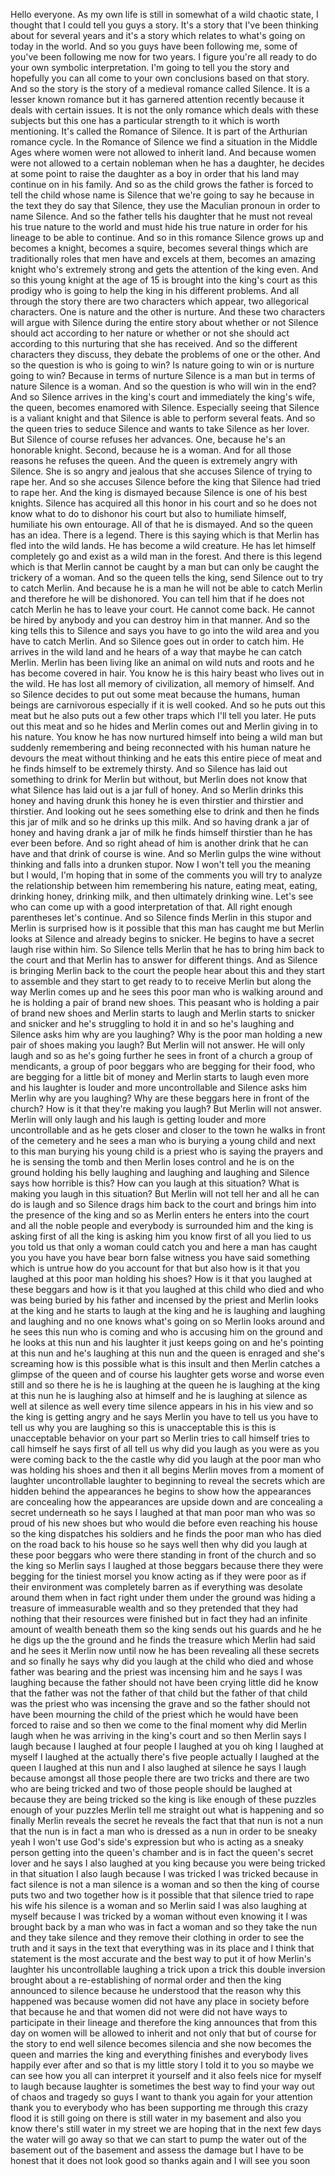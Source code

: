  Hello everyone. As my own life is still in somewhat of a wild chaotic state, I thought that I could tell you guys a story. It's a story that I've been thinking about for several years and it's a story which relates to what's going on today in the world. And so you guys have been following me, some of you've been following me now for two years. I figure you're all ready to do your own symbolic interpretation. I'm going to tell you the story and hopefully you can all come to your own conclusions based on that story. And so the story is the story of a medieval romance called Silence. It is a lesser known romance but it has garnered attention recently because it deals with certain issues. It is not the only romance which deals with these subjects but this one has a particular strength to it which is worth mentioning. It's called the Romance of Silence. It is part of the Arthurian romance cycle. In the Romance of Silence we find a situation in the Middle Ages where women were not allowed to inherit land. And because women were not allowed to a certain nobleman when he has a daughter, he decides at some point to raise the daughter as a boy in order that his land may continue on in his family. And so as the child grows the father is forced to tell the child whose name is Silence that we're going to say he because in the text they do say that Silence, they use the Maculian pronoun in order to name Silence. And so the father tells his daughter that he must not reveal his true nature to the world and must hide his true nature in order for his lineage to be able to continue. And so in this romance Silence grows up and becomes a knight, becomes a squire, becomes several things which are traditionally roles that men have and excels at them, becomes an amazing knight who's extremely strong and gets the attention of the king even. And so this young knight at the age of 15 is brought into the king's court as this prodigy who is going to help the king in his different problems. And all through the story there are two characters which appear, two allegorical characters. One is nature and the other is nurture. And these two characters will argue with Silence during the entire story about whether or not Silence should act according to her nature or whether or not she should act according to this nurturing that she has received. And so the different characters they discuss, they debate the problems of one or the other. And so the question is who is going to win? Is nature going to win or is nurture going to win? Because in terms of nurture Silence is a man but in terms of nature Silence is a woman. And so the question is who will win in the end? And so Silence arrives in the king's court and immediately the king's wife, the queen, becomes enamored with Silence. Especially seeing that Silence is a valiant knight and that Silence is able to perform several feats. And so the queen tries to seduce Silence and wants to take Silence as her lover. But Silence of course refuses her advances. One, because he's an honorable knight. Second, because he is a woman. And for all those reasons he refuses the queen. And the queen is extremely angry with Silence. She is so angry and jealous that she accuses Silence of trying to rape her. And so she accuses Silence before the king that Silence had tried to rape her. And the king is dismayed because Silence is one of his best knights. Silence has acquired all this honor in his court and so he does not know what to do to dishonor his court but also to humiliate himself, humiliate his own entourage. All of that he is dismayed. And so the queen has an idea. There is a legend. There is this saying which is that Merlin has fled into the wild lands. He has become a wild creature. He has let himself completely go and exist as a wild man in the forest. And there is this legend which is that Merlin cannot be caught by a man but can only be caught the trickery of a woman. And so the queen tells the king, send Silence out to try to catch Merlin. And because he is a man he will not be able to catch Merlin and therefore he will be dishonored. You can tell him that if he does not catch Merlin he has to leave your court. He cannot come back. He cannot be hired by anybody and you can destroy him in that manner. And so the king tells this to Silence and says you have to go into the wild area and you have to catch Merlin. And so Silence goes out in order to catch him. He arrives in the wild land and he hears of a way that maybe he can catch Merlin. Merlin has been living like an animal on wild nuts and roots and he has become covered in hair. You know he is this hairy beast who lives out in the wild. He has lost all memory of civilization, all memory of himself. And so Silence decides to put out some meat because the humans, human beings are carnivorous especially if it is well cooked. And so he puts out this meat but he also puts out a few other traps which I'll tell you later. He puts out this meat and so he hides and Merlin comes out and Merlin giving in to his nature. You know he has now nurtured himself into being a wild man but suddenly remembering and being reconnected with his human nature he devours the meat without thinking and he eats this entire piece of meat and he finds himself to be extremely thirsty. And so Silence has laid out something to drink for Merlin but without, but Merlin does not know that what Silence has laid out is a jar full of honey. And so Merlin drinks this honey and having drunk this honey he is even thirstier and thirstier and thirstier. And looking out he sees something else to drink and then he finds this jar of milk and so he drinks up this milk. And so having drank a jar of honey and having drank a jar of milk he finds himself thirstier than he has ever been before. And so right ahead of him is another drink that he can have and that drink of course is wine. And so Merlin gulps the wine without thinking and falls into a drunken stupor. Now I won't tell you the meaning but I would, I'm hoping that in some of the comments you will try to analyze the relationship between him remembering his nature, eating meat, eating, drinking honey, drinking milk, and then ultimately drinking wine. Let's see who can come up with a good interpretation of that. All right enough parentheses let's continue. And so Silence finds Merlin in this stupor and Merlin is surprised how is it possible that this man has caught me but Merlin looks at Silence and already begins to snicker. He begins to have a secret laugh rise within him. So Silence tells Merlin that he has to bring him back to the court and that Merlin has to answer for different things. And as Silence is bringing Merlin back to the court the people hear about this and they start to assemble and they start to get ready to to receive Merlin but along the way Merlin comes up and he sees this poor man who is walking around and he is holding a pair of brand new shoes. This peasant who is holding a pair of brand new shoes and Merlin starts to laugh and Merlin starts to snicker and snicker and he's struggling to hold it in and so he's laughing and Silence asks him why are you laughing? Why is the poor man holding a new pair of shoes making you laugh? But Merlin will not answer. He will only laugh and so as he's going further he sees in front of a church a group of mendicants, a group of poor beggars who are begging for their food, who are begging for a little bit of money and Merlin starts to laugh even more and his laughter is louder and more uncontrollable and Silence asks him Merlin why are you laughing? Why are these beggars here in front of the church? How is it that they're making you laugh? But Merlin will not answer. Merlin will only laugh and his laugh is getting louder and more uncontrollable and as he gets closer and closer to the town he walks in front of the cemetery and he sees a man who is burying a young child and next to this man burying his young child is a priest who is saying the prayers and he is sensing the tomb and then Merlin loses control and he is on the ground holding his belly laughing and laughing and laughing and Silence says how horrible is this? How can you laugh at this situation? What is making you laugh in this situation? But Merlin will not tell her and all he can do is laugh and so Silence drags him back to the court and brings him into the presence of the king and so as Merlin enters he enters into the court and all the noble people and everybody is surrounded him and the king is asking first of all the king is asking him you know first of all you lied to us you told us that only a woman could catch you and here a man has caught you you have you have bear born false witness you have said something which is untrue how do you account for that but also how is it that you laughed at this poor man holding his shoes? How is it that you laughed at these beggars and how is it that you laughed at this child who died and who was being buried by his father and incensed by the priest and Merlin looks at the king and he starts to laugh at the king and he is laughing and laughing and laughing and no one knows what's going on so Merlin looks around and he sees this nun who is coming and who is accusing him on the ground and he looks at this nun and his laughter it just keeps going on and he's pointing at this nun and he's laughing at this nun and the queen is enraged and she's screaming how is this possible what is this insult and then Merlin catches a glimpse of the queen and of course his laughter gets worse and worse even still and so there he is he is laughing at the queen he is laughing at the king at this nun he is laughing also at himself and he is laughing at silence as well at silence as well every time silence appears in his in his view and so the king is getting angry and he says Merlin you have to tell us you have to tell us why you are laughing so this is unacceptable this is this is unacceptable behavior on your part so Merlin tries to call himself tries to call himself he says first of all tell us why did you laugh as you were as you were coming back to the the castle why did you laugh at the poor man who was holding his shoes and then it all begins Merlin moves from a moment of laughter uncontrollable laughter to beginning to reveal the secrets which are hidden behind the appearances he begins to show how the appearances are concealing how the appearances are upside down and are concealing a secret underneath so he says I laughed at that man poor man who was so proud of his new shoes but who would die before even reaching his house so the king dispatches his soldiers and he finds the poor man who has died on the road back to his house so he says well then why did you laugh at these poor beggars who were there standing in front of the church and so the king so Merlin says I laughed at those beggars because there they were begging for the tiniest morsel you know acting as if they were poor as if their environment was completely barren as if everything was desolate around them when in fact right under them under the ground was hiding a treasure of immeasurable wealth and so they pretended that they had nothing that their resources were finished but in fact they had an infinite amount of wealth beneath them so the king sends out his guards and he he he digs up the the ground and he finds the treasure which Merlin had said and he sees it Merlin now until now he has been revealing all these secrets and so finally he says why did you laugh at the child who died and whose father was bearing and the priest was incensing him and he says I was laughing because the father should not have been crying little did he know that the father was not the father of that child but the father of that child was the priest who was incensing the grave and so the father should not have been mourning the child of the priest which he would have been forced to raise and so then we come to the final moment why did Merlin laugh when he was arriving in the king's court and so then Merlin says I laugh because I laughed at four people I laughed at you oh king I laughed at myself I laughed at the actually there's five people actually I laughed at the queen I laughed at this nun and I also laughed at silence he says I laugh because amongst all those people there are two tricks and there are two who are being tricked and two of those people should be laughed at because they are being tricked so the king is like enough of these puzzles enough of your puzzles Merlin tell me straight out what is happening and so finally Merlin reveals the secret he reveals the fact that that nun is not a nun that the nun is in fact a man who is dressed as a nun in order to be sneaky yeah I won't use God's side's expression but who is acting as a sneaky person getting into the queen's chamber and is in fact the queen's secret lover and he says I also laughed at you king because you were being tricked in that situation I also laugh because I was tricked I was tricked because in fact silence is not a man silence is a woman and so then the king of course puts two and two together how is it possible that that silence tried to rape his wife his silence is a woman and so Merlin said I was also laughing at myself because I was tricked by a woman without even knowing it I was brought back by a man who was in fact a woman and so they take the nun and they take silence and they remove their clothing in order to see the truth and it says in the text that everything was in its place and I think that statement is the most accurate and the best way to put it of how Merlin's laughter his uncontrollable laughing a trick upon a trick this double inversion brought about a re-establishing of normal order and then the king announced to silence because he understood that the reason why this happened was because women did not have any place in society before that because he and that women did not were did not have ways to participate in their lineage and therefore the king announces that from this day on women will be allowed to inherit and not only that but of course for the story to end well silence becomes silencia and she now becomes the queen and marries the king and everything finishes and everybody lives happily ever after and so that is my little story I told it to you so maybe we can see how you all can interpret it yourself and it also feels nice for myself to laugh because laughter is sometimes the best way to find your way out of chaos and tragedy so guys I want to thank you again for your attention thank you to everybody who has been supporting me through this crazy flood it is still going on there is still water in my basement and also you know there's still water in my street we are hoping that in the next few days the water will go away so that we can start to pump the water out of the basement out of the basement and assess the damage but I have to be honest that it does not look good so thanks again and I will see you soon